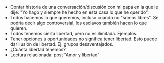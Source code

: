 - Contar historia de una conversación/discusión con mi papá en la que le dije: "Yo hago y siempre he hecho en esta casa lo que he querido". 
- Todos hacemos lo que queremos, incluso cuando no "somos libres". Se podría decir algo controversial, los esclavos también hacen lo que quieren. 
- Todos tenemos cierta libertad, pero no es ilimitada. Ejemplos. 
- Tener opciones u oportunidades no significa tener libertad. Esto puede dar ilusión de libertad. Ej. grupos desaventajados. 
- ¿Cuánta libertad tenemos? 
- Lectura relacionada: post "Amor y libertad"